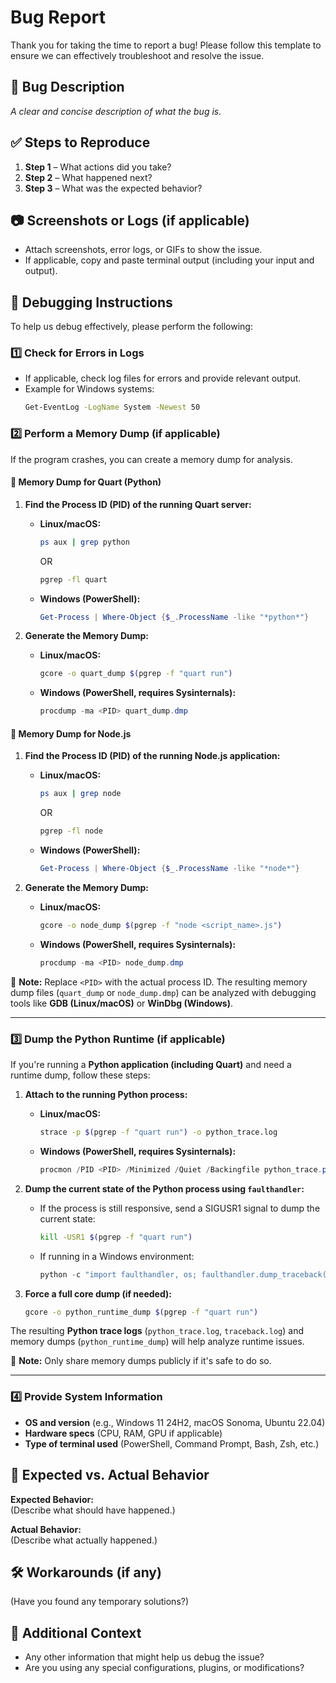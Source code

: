 # Bug Report  

Thank you for taking the time to report a bug! Please follow this template to ensure we can effectively troubleshoot and resolve the issue.  

## 🐞 Bug Description  
*A clear and concise description of what the bug is.*  

## ✅ Steps to Reproduce  
1. **Step 1** – What actions did you take?  
2. **Step 2** – What happened next?  
3. **Step 3** – What was the expected behavior?  

## 📷 Screenshots or Logs (if applicable)  
- Attach screenshots, error logs, or GIFs to show the issue.  
- If applicable, copy and paste terminal output (including your input and output).  

## 🔎 Debugging Instructions  
To help us debug effectively, please perform the following:  

### 1️⃣ Check for Errors in Logs  
- If applicable, check log files for errors and provide relevant output.  
- Example for Windows systems:  
  ```bash
  Get-EventLog -LogName System -Newest 50
  ```  

### 2️⃣ Perform a Memory Dump (if applicable)  
If the program crashes, you can create a memory dump for analysis.  

#### **📌 Memory Dump for Quart (Python)**  
1. **Find the Process ID (PID) of the running Quart server:**  
   - **Linux/macOS:**  
     ```bash
     ps aux | grep python
     ```
     OR  
     ```bash
     pgrep -fl quart
     ```
   - **Windows (PowerShell):**  
     ```powershell
     Get-Process | Where-Object {$_.ProcessName -like "*python*"}
     ```

2. **Generate the Memory Dump:**  
   - **Linux/macOS:**  
     ```bash
     gcore -o quart_dump $(pgrep -f "quart run")
     ```
   - **Windows (PowerShell, requires Sysinternals):**  
     ```powershell
     procdump -ma <PID> quart_dump.dmp
     ```

#### **📌 Memory Dump for Node.js**  
1. **Find the Process ID (PID) of the running Node.js application:**  
   - **Linux/macOS:**  
     ```bash
     ps aux | grep node
     ```
     OR  
     ```bash
     pgrep -fl node
     ```
   - **Windows (PowerShell):**  
     ```powershell
     Get-Process | Where-Object {$_.ProcessName -like "*node*"}
     ```

2. **Generate the Memory Dump:**  
   - **Linux/macOS:**  
     ```bash
     gcore -o node_dump $(pgrep -f "node <script_name>.js")
     ```
   - **Windows (PowerShell, requires Sysinternals):**  
     ```powershell
     procdump -ma <PID> node_dump.dmp
     ```

📌 **Note:** Replace `<PID>` with the actual process ID. The resulting memory dump files (`quart_dump` or `node_dump.dmp`) can be analyzed with debugging tools like **GDB (Linux/macOS)** or **WinDbg (Windows)**.  

---

### 3️⃣ Dump the Python Runtime (if applicable)  
If you're running a **Python application (including Quart)** and need a runtime dump, follow these steps:

1. **Attach to the running Python process:**  
   - **Linux/macOS:**  
     ```bash
     strace -p $(pgrep -f "quart run") -o python_trace.log
     ```
   - **Windows (PowerShell, requires Sysinternals):**  
     ```powershell
     procmon /PID <PID> /Minimized /Quiet /Backingfile python_trace.pml
     ```

2. **Dump the current state of the Python process using `faulthandler`:**  
   - If the process is still responsive, send a SIGUSR1 signal to dump the current state:  
     ```bash
     kill -USR1 $(pgrep -f "quart run")
     ```
   - If running in a Windows environment:  
     ```powershell
     python -c "import faulthandler, os; faulthandler.dump_traceback(open('traceback.log', 'w'))"
     ```

3. **Force a full core dump (if needed):**  
   ```bash
   gcore -o python_runtime_dump $(pgrep -f "quart run")
   ```

The resulting **Python trace logs** (`python_trace.log`, `traceback.log`) and memory dumps (`python_runtime_dump`) will help analyze runtime issues.

📌 **Note:** Only share memory dumps publicly if it's safe to do so.

---

### 4️⃣ Provide System Information  
- **OS and version** (e.g., Windows 11 24H2, macOS Sonoma, Ubuntu 22.04)  
- **Hardware specs** (CPU, RAM, GPU if applicable)  
- **Type of terminal used** (PowerShell, Command Prompt, Bash, Zsh, etc.)  

## 📌 Expected vs. Actual Behavior  
**Expected Behavior:**  
(Describe what should have happened.)  

**Actual Behavior:**  
(Describe what actually happened.)  

## 🛠 Workarounds (if any)  
(Have you found any temporary solutions?)  

## 📝 Additional Context  
- Any other information that might help us debug the issue?  
- Are you using any special configurations, plugins, or modifications?  
